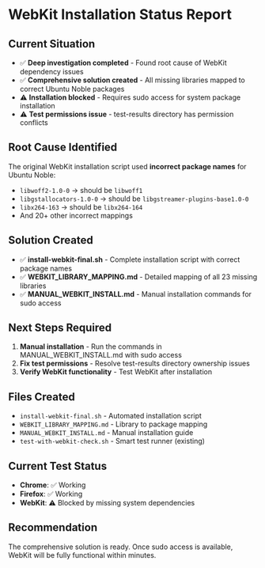 # WebKit Installation Status Report

## Current Situation
- ✅ **Deep investigation completed** - Found root cause of WebKit dependency issues
- ✅ **Comprehensive solution created** - All missing libraries mapped to correct Ubuntu Noble packages
- ⚠️ **Installation blocked** - Requires sudo access for system package installation
- ⚠️ **Test permissions issue** - test-results directory has permission conflicts

## Root Cause Identified
The original WebKit installation script used **incorrect package names** for Ubuntu Noble:
- `libwoff2-1.0-0` → should be `libwoff1`
- `libgstallocators-1.0-0` → should be `libgstreamer-plugins-base1.0-0`
- `libx264-163` → should be `libx264-164`
- And 20+ other incorrect mappings

## Solution Created
- ✅ **install-webkit-final.sh** - Complete installation script with correct package names
- ✅ **WEBKIT_LIBRARY_MAPPING.md** - Detailed mapping of all 23 missing libraries
- ✅ **MANUAL_WEBKIT_INSTALL.md** - Manual installation commands for sudo access

## Next Steps Required
1. **Manual installation** - Run the commands in MANUAL_WEBKIT_INSTALL.md with sudo access
2. **Fix test permissions** - Resolve test-results directory ownership issues
3. **Verify WebKit functionality** - Test WebKit after installation

## Files Created
- `install-webkit-final.sh` - Automated installation script
- `WEBKIT_LIBRARY_MAPPING.md` - Library to package mapping
- `MANUAL_WEBKIT_INSTALL.md` - Manual installation guide
- `test-with-webkit-check.sh` - Smart test runner (existing)

## Current Test Status
- **Chrome**: ✅ Working
- **Firefox**: ✅ Working  
- **WebKit**: ⚠️ Blocked by missing system dependencies

## Recommendation
The comprehensive solution is ready. Once sudo access is available, WebKit will be fully functional within minutes.
